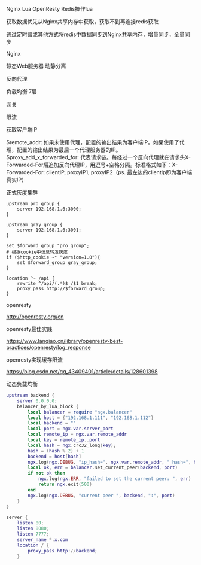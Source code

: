Nginx Lua OpenResty Redis操作lua

获取数据优先从Nginx共享内存中获取，获取不到再连接redis获取

通过定时器或其他方式将redis中数据同步到Nginx共享内存，增量同步，全量同步

Nginx

静态Web服务器 动静分离

反向代理

负载均衡 7层

网关

限流



获取客户端IP

$remote_addr: 如果未使用代理，配置的输出结果为客户端IP。如果使用了代理，配置的输出结果为最后一个代理服务器的IP。
$proxy_add_x_forwarded_for: 代表请求链。每经过一个反向代理就在请求头X-Forwarded-For后追加反向代理IP，用逗号+空格分隔。标准格式如下：X-Forwarded-For: clientIP, proxyIP1, proxyIP2（ps. 最左边的clientIp即为客户端真实IP）

正式灰度集群

```
upstream pro_group {
    server 192.168.1.6:3000;
}
 
upstream gray_group {
    server 192.168.1.6:3001;
}

set $forward_group "pro_group";
# 根据cookie中信息转发灰度
if ($http_cookie ~* "version=1.0"){
    set $forward_group gray_group;
}

location ^~ /api {
    rewrite ^/api/(.*)$ /$1 break;
    proxy_pass http://$forward_group;
}
```





openresty

http://openresty.org/cn

openresty最佳实践

https://www.lanqiao.cn/library/openresty-best-practices/openresty/log_response

openresty实现缓存限流

https://blog.csdn.net/qq_43409401/article/details/128601398



动态负载均衡

```lua
upstream backend {
    server 0.0.0.0;
    balancer_by_lua_block {
        local balancer = require "ngx.balancer"
        local host = {"192.168.1.111", "192.168.1.112"}
        local backend = ""
        local port = ngx.var.server_port
        local remote_ip = ngx.var.remote_addr
        local key = remote_ip..port
        local hash = ngx.crc32_long(key);
        hash = (hash % 2) + 1
        backend = host[hash]
        ngx.log(ngx.DEBUG, "ip_hash=", ngx.var.remote_addr, " hash=", hash, " up=", backend, ":", port)
        local ok, err = balancer.set_current_peer(backend, port)
        if not ok then
            ngx.log(ngx.ERR, "failed to set the current peer: ", err)
            return ngx.exit(500)
        end
        ngx.log(ngx.DEBUG, "current peer ", backend, ":", port)
    }
}

server {
	listen 80;
	listen 8080;
	listen 7777;
	server_name *.x.com
	location / {
		proxy_pass http://backend;
	}

```


